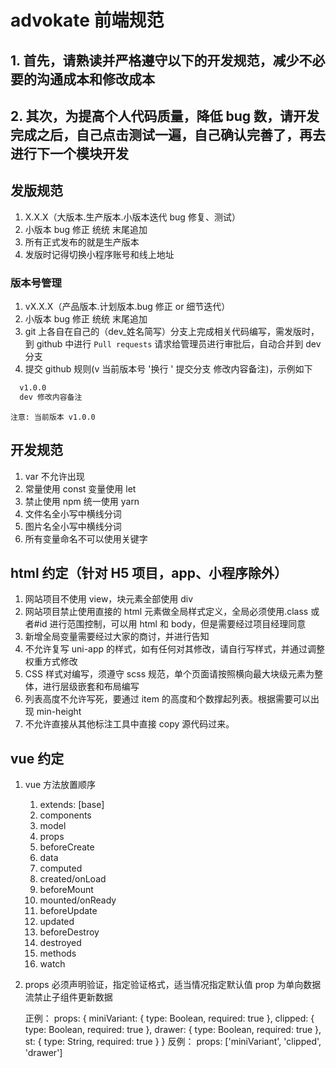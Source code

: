 # advokate 前端规范

## 1. 首先，请熟读并严格遵守以下的开发规范，减少不必要的沟通成本和修改成本

## 2. 其次，为提高个人代码质量，降低 bug 数，请开发完成之后，自己点击测试一遍，自己确认完善了，再去进行下一个模块开发

## 发版规范

1. X.X.X（大版本.生产版本.小版本迭代 bug 修复、测试）
2. 小版本 bug 修正 统统 末尾追加
3. 所有正式发布的就是生产版本
4. 发版时记得切换小程序账号和线上地址

### 版本号管理

1. vX.X.X（产品版本.计划版本.bug 修正 or 细节迭代）
2. 小版本 bug 修正 统统 末尾追加
3. git 上各自在自己的（dev\_姓名简写）分支上完成相关代码编写，需发版时，到 github 中进行 `Pull requests` 请求给管理员进行审批后，自动合并到 dev 分支
4. 提交 github 规则(v 当前版本号 '换行 ' 提交分支 修改内容备注)，示例如下

```bash
  v1.0.0
  dev 修改内容备注
```

`注意: 当前版本 v1.0.0`

## 开发规范

1. var 不允许出现
2. 常量使用 const 变量使用 let
3. 禁止使用 npm 统一使用 yarn
4. 文件名全小写中横线分词
5. 图片名全小写中横线分词
6. 所有变量命名不可以使用关键字

## html 约定（针对 H5 项目，app、小程序除外）

1. 网站项目不使用 view，块元素全部使用 div
2. 网站项目禁止使用直接的 html 元素做全局样式定义，全局必须使用.class 或者#id 进行范围控制，可以用 html 和 body，但是需要经过项目经理同意
3. 新增全局变量需要经过大家的商讨，并进行告知
4. 不允许复写 uni-app 的样式，如有任何对其修改，请自行写样式，并通过调整权重方式修改
5. CSS 样式对编写，须遵守 scss 规范，单个页面请按照横向最大块级元素为整体，进行层级嵌套和布局编写
6. 列表高度不允许写死，要通过 item 的高度和个数撑起列表。根据需要可以出现 min-height
7. 不允许直接从其他标注工具中直接 copy 源代码过来。

## vue 约定

1. vue 方法放置顺序

   1. extends: [base]
   2. components
   3. model
   4. props
   5. beforeCreate
   6. data
   7. computed
   8. created/onLoad
   9. beforeMount
   10. mounted/onReady
   11. beforeUpdate
   12. updated
   13. beforeDestroy
   14. destroyed
   15. methods
   16. watch

2. props 必须声明验证，指定验证格式，适当情况指定默认值
   prop 为单向数据流禁止子组件更新数据

   正例：
   props: {
   miniVariant: {
   type: Boolean,
   required: true
   },
   clipped: {
   type: Boolean,
   required: true
   },
   drawer: {
   type: Boolean,
   required: true
   },
   st: {
   type: String,
   required: true
   }
   }
   反例：
   props: ['miniVariant', 'clipped', 'drawer']
